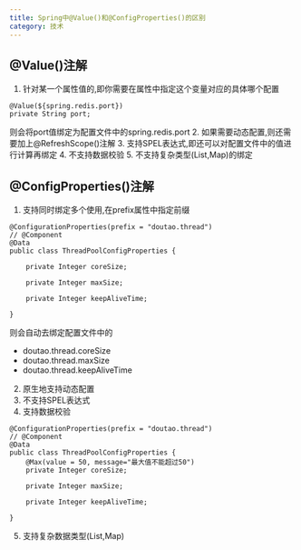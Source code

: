 ```yaml
---
title: Spring中@Value()和@ConfigProperties()的区别
category: 技术
---
```

##  @Value()注解

1. 针对某一个属性值的,即你需要在属性中指定这个变量对应的具体哪个配置
```
@Value(${spring.redis.port})
private String port;
```
则会将port值绑定为配置文件中的spring.redis.port
2. 如果需要动态配置,则还需要加上@RefreshScope()注解
3. 支持SPEL表达式,即还可以对配置文件中的值进行计算再绑定
4. 不支持数据校验
5. 不支持复杂类型(List,Map)的绑定

## @ConfigProperties()注解
1. 支持同时绑定多个使用,在prefix属性中指定前缀
```
@ConfigurationProperties(prefix = "doutao.thread")
// @Component
@Data
public class ThreadPoolConfigProperties {

    private Integer coreSize;

    private Integer maxSize;

    private Integer keepAliveTime;

}
```
则会自动去绑定配置文件中的
- doutao.thread.coreSize
- doutao.thread.maxSize
- doutao.thread.keepAliveTime

2. 原生地支持动态配置
3. 不支持SPEL表达式
4. 支持数据校验
```
@ConfigurationProperties(prefix = "doutao.thread")
// @Component
@Data
public class ThreadPoolConfigProperties {
    @Max(value = 50, message="最大值不能超过50")
    private Integer coreSize;

    private Integer maxSize;

    private Integer keepAliveTime;

}
```
5. 支持复杂数据类型(List,Map)
